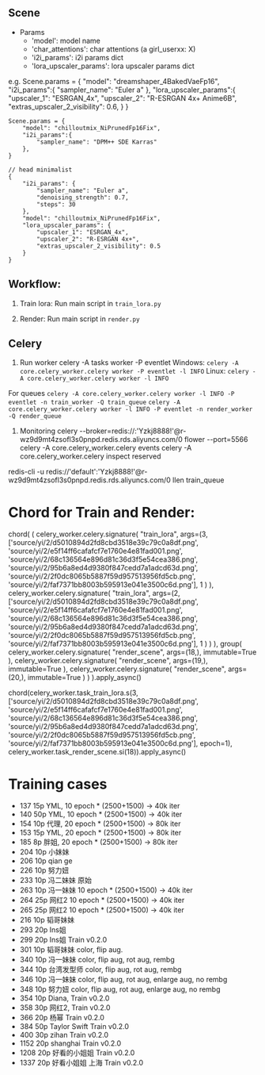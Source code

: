 ## Scene
- Params
    - 'model': model name
    - 'char_attentions': char attentions (a girl_userxx: X)
    - 'i2i_params': i2i params dict
    - 'lora_upscaler_params': lora upscaler params dict

e.g.
    Scene.params = {
        "model": "dreamshaper_4BakedVaeFp16",
        "i2i_params":{
            "sampler_name": "Euler a"
        },
        "lora_upscaler_params":{
            "upscaler_1": "ESRGAN_4x",
            "upscaler_2": "R-ESRGAN 4x+ Anime6B",
            "extras_upscaler_2_visibility": 0.6,
        }
    }

    Scene.params = {
        "model": "chilloutmix_NiPrunedFp16Fix", 
        "i2i_params":{
            "sampler_name": "DPM++ SDE Karras"
        },
    }

    // head minimalist
    {
        "i2i_params": {
            "sampler_name": "Euler a",
            "denoising_strength": 0.7,
            "steps": 30
        },
        "model": "chilloutmix_NiPrunedFp16Fix",
        "lora_upscaler_params": {
            "upscaler_1": "ESRGAN_4x",
            "upscaler_2": "R-ESRGAN 4x+",
            "extras_upscaler_2_visibility": 0.5
        }
    }

## Workflow: 

1. Train lora:
Run main script in `train_lora.py`

2. Render:
Run main script in `render.py`



## Celery
1. Run worker
celery -A tasks worker -P eventlet
Windows:
`celery -A core.celery_worker.celery worker -P eventlet -l INFO`
Linux:
`celery -A core.celery_worker.celery worker -l INFO`

For queues
`celery -A core.celery_worker.celery worker -l INFO -P eventlet -n train_worker -Q train_queue`
`celery -A core.celery_worker.celery worker -l INFO -P eventlet -n render_worker -Q render_queue`
1. Monitoring
celery --broker=redis://:'Yzkj8888!'@r-wz9d9mt4zsofl3s0pnpd.redis.rds.aliyuncs.com/0 flower --port=5566
celery -A core.celery_worker.celery events
celery -A core.celery_worker.celery inspect reserved

redis-cli -u redis://'default':'Yzkj8888!'@r-wz9d9mt4zsofl3s0pnpd.redis.rds.aliyuncs.com/0 llen train_queue

# Chord for Train and Render:

chord(
        (
            celery_worker.celery.signature(
                "train_lora", 
                args=(3, ['source/yi/2/d5010894d2fd8cbd3518e39c79c0a8df.png', 'source/yi/2/e5f14ff6cafafcf7e1760e4e81fad001.png', 'source/yi/2/68c136564e896d81c36d3f5e54cea386.png', 'source/yi/2/95b6a8ed4d9380f847cedd7a1adcd63d.png', 'source/yi/2/2f0dc8065b5887f59d957513956fd5cb.png', 'source/yi/2/faf7371bb8003b595913e041e3500c6d.png'], 1
                )
            ),
            celery_worker.celery.signature(
                "train_lora", 
                args=(2, ['source/yi/2/d5010894d2fd8cbd3518e39c79c0a8df.png', 'source/yi/2/e5f14ff6cafafcf7e1760e4e81fad001.png', 'source/yi/2/68c136564e896d81c36d3f5e54cea386.png', 'source/yi/2/95b6a8ed4d9380f847cedd7a1adcd63d.png', 'source/yi/2/2f0dc8065b5887f59d957513956fd5cb.png', 'source/yi/2/faf7371bb8003b595913e041e3500c6d.png'], 1
                )
            )
        ),
        group(
            celery_worker.celery.signature(
                "render_scene", args=(18,), immutable=True
            ),
            celery_worker.celery.signature(
                "render_scene", args=(19,), immutable=True
            ),
            celery_worker.celery.signature(
                "render_scene", args=(20,), immutable=True
            )
        )
).apply_async()


chord(celery_worker.task_train_lora.s(3, ['source/yi/2/d5010894d2fd8cbd3518e39c79c0a8df.png', 'source/yi/2/e5f14ff6cafafcf7e1760e4e81fad001.png', 'source/yi/2/68c136564e896d81c36d3f5e54cea386.png', 'source/yi/2/95b6a8ed4d9380f847cedd7a1adcd63d.png', 'source/yi/2/2f0dc8065b5887f59d957513956fd5cb.png', 'source/yi/2/faf7371bb8003b595913e041e3500c6d.png'], epoch=1), celery_worker.task_render_scene.si(18)).apply_async()


# Training cases
- 137 15p YML, 10 epoch * (2500+1500) -> 40k iter
- 140 50p YML, 10 epoch * (2500+1500) -> 40k iter
- 154 10p 代理, 20 epoch * (2500+1500) -> 80k iter
- 153 15p YML, 20 epoch * (2500+1500) -> 80k iter
- 185 8p 胖姐, 20 epoch * (2500+1500) -> 80k iter
- 204 10p 小妹妹
- 206 10p qian ge 
- 226 10p 努力妞
- 233 10p 冯二妹妹 原始
- 263 10p 冯一妹妹 10 epoch * (2500+1500) -> 40k iter
- 264 25p 网红2 10 epoch * (2500+1500) -> 40k iter
- 265 25p 网红2 10 epoch * (2500+1500) -> 40k iter
- 216 10p 韬哥妹妹 
- 293 20p Ins姐 
- 299 20p Ins姐 Train v0.2.0
- 301 10p 韬哥妹妹 color, flip aug.
- 340 10p 冯一妹妹 color, flip aug, rot aug, rembg
- 344 10p 台湾发型师 color, flip aug, rot aug, rembg
- 346 10p 冯一妹妹 color, flip aug, rot aug, enlarge aug, no rembg
- 348 10p 努力妞 color, flip aug, rot aug, enlarge aug, no rembg
- 354 10p Diana, Train v0.2.0
- 358 30p 网红2, Train v0.2.0
- 366 20p 杨幂 Train v0.2.0
- 384 50p Taylor Swift Train v0.2.0
- 400 30p zihan Train v0.2.0
- 1152 20p shanghai Train v0.2.0
- 1208 20p 好看的小姐姐 Train v0.2.0    
- 1337 20p 好看小姐姐 上海 Train v0.2.0